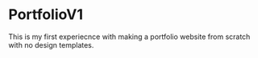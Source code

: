# PortfolioV1
This is my first experiecnce with making a portfolio website from scratch with no design templates.
